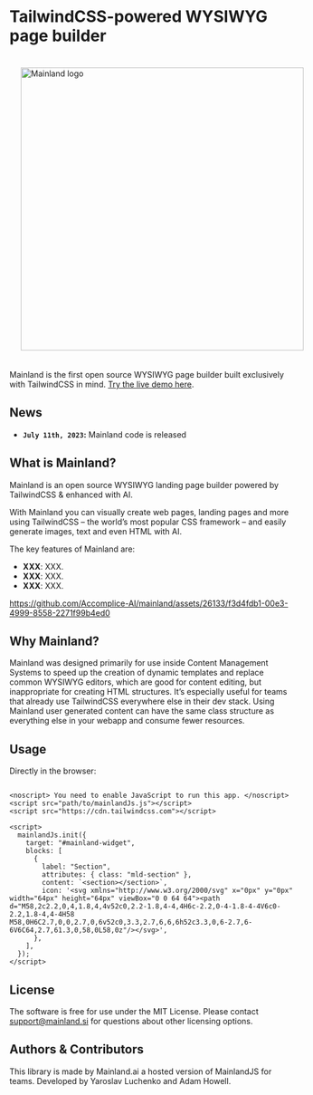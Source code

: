 # TailwindCSS-powered WYSIWYG page builder

<img src="https://www.mainland.ai/logo.svg" width="500" alt="Mainland logo" style="margin: 20px;" />

Mainland is the first open source WYSIWYG page builder built exclusively with TailwindCSS in mind. [Try the live demo here](https://demo.mainland.ai).

## News

- **`July 11th, 2023`:** Mainland code is released

## What is Mainland?

Mainland is an open source WYSIWYG landing page builder powered by TailwindCSS & enhanced with AI. 

With Mainland you can visually create web pages, landing pages and more using TailwindCSS – the world’s most popular CSS framework – and easily generate images, text and even HTML with AI.

The key features of Mainland are:

- **XXX**: XXX.
- **XXX**: XXX.
- **XXX**: XXX.

https://github.com/Accomplice-AI/mainland/assets/26133/f3d4fdb1-00e3-4999-8558-2271f99b4ed0

## Why Mainland?

Mainland was designed primarily for use inside Content Management Systems to speed up the creation of dynamic templates and replace common WYSIWYG editors, which are good for content editing, but inappropriate for creating HTML structures. It’s especially useful for teams that already use TailwindCSS everywhere else in their dev stack. Using Mainland user generated content can have the same class structure as everything else in your webapp and consume fewer resources.

## Usage

Directly in the browser:

```<div id="mainland-widget"></div>

<noscript> You need to enable JavaScript to run this app. </noscript>
<script src="path/to/mainlandJs.js"></script>
<script src="https://cdn.tailwindcss.com"></script>

<script>
  mainlandJs.init({
    target: "#mainland-widget",
    blocks: [
      {
        label: "Section",
        attributes: { class: "mld-section" },
        content: `<section></section>`,
        icon: '<svg xmlns="http://www.w3.org/2000/svg" x="0px" y="0px" width="64px" height="64px" viewBox="0 0 64 64"><path d="M58,2c2.2,0,4,1.8,4,4v52c0,2.2-1.8,4-4,4H6c-2.2,0-4-1.8-4-4V6c0-2.2,1.8-4,4-4H58 M58,0H6C2.7,0,0,2.7,0,6v52c0,3.3,2.7,6,6,6h52c3.3,0,6-2.7,6-6V6C64,2.7,61.3,0,58,0L58,0z"/></svg>',
      },
    ],
  });
</script>
```

## License

The software is free for use under the MIT License. Please contact [support@mainland.si](mailto:support@mainland.ai?subject=MainlandJS%20License) for questions about other licensing options.

## Authors & Contributors

This library is made by Mainland.ai a hosted version of MainlandJS for teams.
Developed by Yaroslav Luchenko and Adam Howell.
